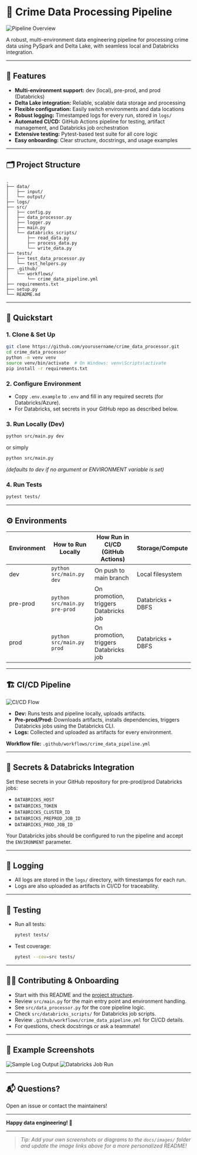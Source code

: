 # 🚓 Crime Data Processing Pipeline

![Pipeline Overview](https://raw.githubusercontent.com/rohit/crime_data_processor/main/docs/images/pipeline_overview.png)

A robust, multi-environment data engineering pipeline for processing crime data using PySpark and Delta Lake, with seamless local and Databricks integration.

---

## 🌟 Features

- **Multi-environment support:** dev (local), pre-prod, and prod (Databricks)
- **Delta Lake integration:** Reliable, scalable data storage and processing
- **Flexible configuration:** Easily switch environments and data locations
- **Robust logging:** Timestamped logs for every run, stored in `logs/`
- **Automated CI/CD:** GitHub Actions pipeline for testing, artifact management, and Databricks job orchestration
- **Extensive testing:** Pytest-based test suite for all core logic
- **Easy onboarding:** Clear structure, docstrings, and usage examples

---

## 🗂️ Project Structure

```plaintext
.
├── data/
│   ├── input/
│   └── output/
├── logs/
├── src/
│   ├── config.py
│   ├── data_processor.py
│   ├── logger.py
│   ├── main.py
│   └── databricks_scripts/
│       ├── read_data.py
│       ├── process_data.py
│       └── write_data.py
├── tests/
│   ├── test_data_processor.py
│   └── test_helpers.py
├── .github/
│   └── workflows/
│       └── crime_data_pipeline.yml
├── requirements.txt
├── setup.py
└── README.md
```

---

## 🚀 Quickstart

### 1. Clone & Set Up

```bash
git clone https://github.com/yourusername/crime_data_processor.git
cd crime_data_processor
python -m venv venv
source venv/bin/activate  # On Windows: venv\Scripts\activate
pip install -r requirements.txt
```

### 2. Configure Environment

- Copy `.env.example` to `.env` and fill in any required secrets (for Databricks/Azure).
- For Databricks, set secrets in your GitHub repo as described below.

### 3. Run Locally (Dev)

```bash
python src/main.py dev
```

or simply

```bash
python src/main.py
```
_(defaults to dev if no argument or ENVIRONMENT variable is set)_

### 4. Run Tests

```bash
pytest tests/
```

---

## ⚙️ Environments

| Environment | How to Run Locally                | How Run in CI/CD (GitHub Actions)         | Storage/Compute         |
|-------------|-----------------------------------|-------------------------------------------|------------------------|
| dev         | `python src/main.py dev`          | On push to main branch                    | Local filesystem       |
| pre-prod    | `python src/main.py pre-prod`     | On promotion, triggers Databricks job     | Databricks + DBFS      |
| prod        | `python src/main.py prod`         | On promotion, triggers Databricks job     | Databricks + DBFS      |

---

## 🏗️ CI/CD Pipeline

![CI/CD Flow](https://raw.githubusercontent.com/rohit/crime_data_processor/main/docs/images/cicd_flow.png)

- **Dev:** Runs tests and pipeline locally, uploads artifacts.
- **Pre-prod/Prod:** Downloads artifacts, installs dependencies, triggers Databricks jobs using the Databricks CLI.
- **Logs:** Collected and uploaded as artifacts for every environment.

**Workflow file:** `.github/workflows/crime_data_pipeline.yml`

---

## 🔑 Secrets & Databricks Integration

Set these secrets in your GitHub repository for pre-prod/prod Databricks jobs:

- `DATABRICKS_HOST`
- `DATABRICKS_TOKEN`
- `DATABRICKS_CLUSTER_ID`
- `DATABRICKS_PREPROD_JOB_ID`
- `DATABRICKS_PROD_JOB_ID`

Your Databricks jobs should be configured to run the pipeline and accept the `ENVIRONMENT` parameter.

---

## 📝 Logging

- All logs are stored in the `logs/` directory, with timestamps for each run.
- Logs are also uploaded as artifacts in CI/CD for traceability.

---

## 🧪 Testing

- Run all tests:  
  ```bash
  pytest tests/
  ```
- Test coverage:  
  ```bash
  pytest --cov=src tests/
  ```

---

## 🧑‍💻 Contributing & Onboarding

- Start with this README and the [project structure](#project-structure).
- Review `src/main.py` for the main entry point and environment handling.
- See `src/data_processor.py` for the core pipeline logic.
- Check `src/databricks_scripts/` for Databricks job scripts.
- Review `.github/workflows/crime_data_pipeline.yml` for CI/CD details.
- For questions, check docstrings or ask a teammate!

---

## 📸 Example Screenshots

![Sample Log Output](https://raw.githubusercontent.com/rohit/crime_data_processor/main/docs/images/sample_log.png)
![Databricks Job Run](https://raw.githubusercontent.com/rohit/crime_data_processor/main/docs/images/databricks_job.png)

---

## 📬 Questions?

Open an issue or contact the maintainers!

---

**Happy data engineering! 🚦**

---

> _Tip: Add your own screenshots or diagrams to the `docs/images/` folder and update the image links above for a more personalized README!_ 